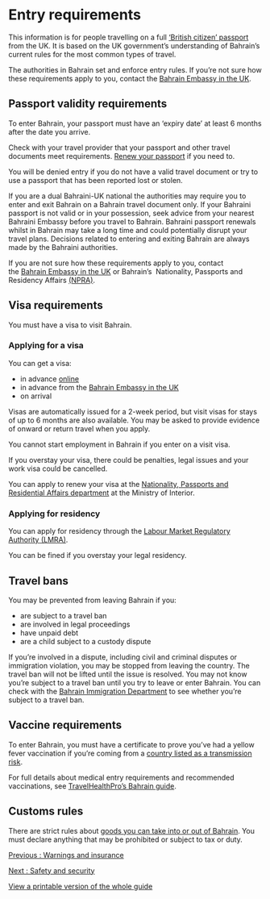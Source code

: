 # Entry requirements

This information is for people travelling on a full [‘British citizen’ passport](https://www.gov.uk/types-of-british-nationality) from the UK. It is based on the UK government’s understanding of Bahrain’s current rules for the most common types of travel.

The authorities in Bahrain set and enforce entry rules. If you’re not sure how these requirements apply to you, contact the [Bahrain Embassy in the UK](https://www.mofa.gov.bh/london/en/home/).

## Passport validity requirements

To enter Bahrain, your passport must have an ‘expiry date’ at least 6 months after the date you arrive.

Check with your travel provider that your passport and other travel documents meet requirements. [Renew your passport](https://www.gov.uk/renew-adult-passport/renew) if you need to.

You will be denied entry if you do not have a valid travel document or try to use a passport that has been reported lost or stolen.

If you are a dual Bahraini-UK national the authorities may require you to enter and exit Bahrain on a Bahrain travel document only. If your Bahraini passport is not valid or in your possession, seek advice from your nearest Bahraini Embassy before you travel to Bahrain. Bahraini passport renewals whilst in Bahrain may take a long time and could potentially disrupt your travel plans. Decisions related to entering and exiting Bahrain are always made by the Bahraini authorities.

If you are not sure how these requirements apply to you, contact the [Bahrain Embassy in the UK](https://www.mofa.gov.bh/london/en/home/) or Bahrain’s  Nationality, Passports and Residency Affairs [(NPRA)](https://www.npra.gov.bh/en/).

## Visa requirements

You must have a visa to visit Bahrain.

### Applying for a visa

You can get a visa:

* in advance [online](http://www.evisa.gov.bh/)
* in advance from the [Bahrain Embassy in the UK](https://www.mofa.gov.bh/london/en/visitiors-visas)
* on arrival

Visas are automatically issued for a 2-week period, but visit visas for stays of up to 6 months are also available. You may be asked to provide evidence of onward or return travel when you apply.

You cannot start employment in Bahrain if you enter on a visit visa.

If you overstay your visa, there could be penalties, legal issues and your work visa could be cancelled.

You can apply to renew your visa at the [Nationality, Passports and Residential Affairs department](https://www.npra.gov.bh/en-inquiries-and-proposals/) at the Ministry of Interior.

### Applying for residency

You can apply for residency through the [Labour Market Regulatory Authority (LMRA)](https://lmra.gov.bh/en/home).

You can be fined if you overstay your legal residency.

## Travel bans

You may be prevented from leaving Bahrain if you:

* are subject to a travel ban
* are involved in legal proceedings
* have unpaid debt
* are a child subject to a custody dispute

If you’re involved in a dispute, including civil and criminal disputes or immigration violation, you may be stopped from leaving the country. The travel ban will not be lifted until the issue is resolved. You may not know you’re subject to a travel ban until you try to leave or enter Bahrain. You can check with the [Bahrain Immigration Department](https://services.bahrain.bh/wps/portal/TravelBan_en) to see whether you’re subject to a travel ban.

## Vaccine requirements

To enter Bahrain, you must have a certificate to prove you’ve had a yellow fever vaccination if you’re coming from a [country listed as a transmission risk](https://nathnacyfzone.org.uk/factsheet/65/countries-with-risk-of-yellow-fever-transmission).

For full details about medical entry requirements and recommended vaccinations, see [TravelHealthPro’s Bahrain guide](https://travelhealthpro.org.uk/country/20/bahrain#Vaccine_Recommendations).

## Customs rules

There are strict rules about [goods you can take into or out of Bahrain](https://bahraincustoms.gov.bh/en/prohibited-and-declared). You must declare anything that may be prohibited or subject to tax or duty.

[Previous
:
Warnings and insurance](/foreign-travel-advice/bahrain)

[Next
:
Safety and security](/foreign-travel-advice/bahrain/safety-and-security)

[View a printable version of the whole guide](/foreign-travel-advice/bahrain/print)
